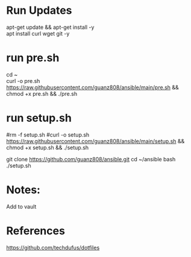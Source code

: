 # Run Updates
apt-get update && apt-get install -y  
apt install curl wget git -y  

# run pre.sh
cd ~  
curl -o pre.sh https://raw.githubusercontent.com/guanz808/ansible/main/pre.sh && chmod +x pre.sh && ./pre.sh

# run setup.sh
#rm -f setup.sh
#curl -o setup.sh https://raw.githubusercontent.com/guanz808/ansible/main/setup.sh && chmod +x setup.sh && ./setup.sh

git clone https://github.com/guanz808/ansible.git
cd ~/ansible
bash ./setup.sh

# Notes:
Add <userName> to vault

# References
https://github.com/techdufus/dotfiles